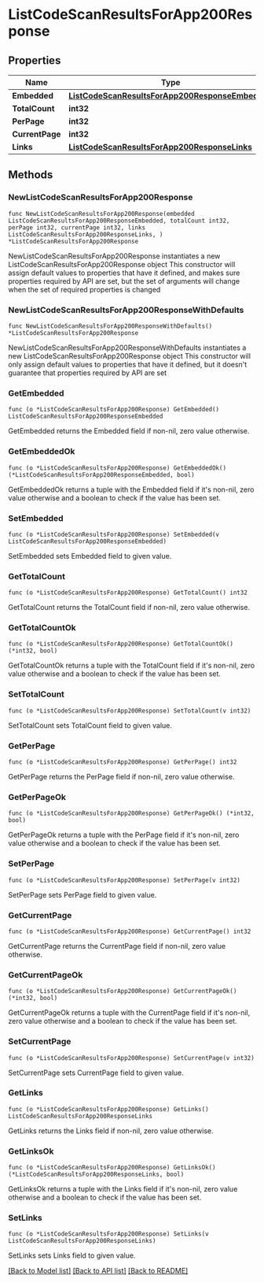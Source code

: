 # ListCodeScanResultsForApp200Response

## Properties

Name | Type | Description | Notes
------------ | ------------- | ------------- | -------------
**Embedded** | [**ListCodeScanResultsForApp200ResponseEmbedded**](ListCodeScanResultsForApp200ResponseEmbedded.md) |  | 
**TotalCount** | **int32** |  | 
**PerPage** | **int32** |  | 
**CurrentPage** | **int32** |  | 
**Links** | [**ListCodeScanResultsForApp200ResponseLinks**](ListCodeScanResultsForApp200ResponseLinks.md) |  | 

## Methods

### NewListCodeScanResultsForApp200Response

`func NewListCodeScanResultsForApp200Response(embedded ListCodeScanResultsForApp200ResponseEmbedded, totalCount int32, perPage int32, currentPage int32, links ListCodeScanResultsForApp200ResponseLinks, ) *ListCodeScanResultsForApp200Response`

NewListCodeScanResultsForApp200Response instantiates a new ListCodeScanResultsForApp200Response object
This constructor will assign default values to properties that have it defined,
and makes sure properties required by API are set, but the set of arguments
will change when the set of required properties is changed

### NewListCodeScanResultsForApp200ResponseWithDefaults

`func NewListCodeScanResultsForApp200ResponseWithDefaults() *ListCodeScanResultsForApp200Response`

NewListCodeScanResultsForApp200ResponseWithDefaults instantiates a new ListCodeScanResultsForApp200Response object
This constructor will only assign default values to properties that have it defined,
but it doesn't guarantee that properties required by API are set

### GetEmbedded

`func (o *ListCodeScanResultsForApp200Response) GetEmbedded() ListCodeScanResultsForApp200ResponseEmbedded`

GetEmbedded returns the Embedded field if non-nil, zero value otherwise.

### GetEmbeddedOk

`func (o *ListCodeScanResultsForApp200Response) GetEmbeddedOk() (*ListCodeScanResultsForApp200ResponseEmbedded, bool)`

GetEmbeddedOk returns a tuple with the Embedded field if it's non-nil, zero value otherwise
and a boolean to check if the value has been set.

### SetEmbedded

`func (o *ListCodeScanResultsForApp200Response) SetEmbedded(v ListCodeScanResultsForApp200ResponseEmbedded)`

SetEmbedded sets Embedded field to given value.


### GetTotalCount

`func (o *ListCodeScanResultsForApp200Response) GetTotalCount() int32`

GetTotalCount returns the TotalCount field if non-nil, zero value otherwise.

### GetTotalCountOk

`func (o *ListCodeScanResultsForApp200Response) GetTotalCountOk() (*int32, bool)`

GetTotalCountOk returns a tuple with the TotalCount field if it's non-nil, zero value otherwise
and a boolean to check if the value has been set.

### SetTotalCount

`func (o *ListCodeScanResultsForApp200Response) SetTotalCount(v int32)`

SetTotalCount sets TotalCount field to given value.


### GetPerPage

`func (o *ListCodeScanResultsForApp200Response) GetPerPage() int32`

GetPerPage returns the PerPage field if non-nil, zero value otherwise.

### GetPerPageOk

`func (o *ListCodeScanResultsForApp200Response) GetPerPageOk() (*int32, bool)`

GetPerPageOk returns a tuple with the PerPage field if it's non-nil, zero value otherwise
and a boolean to check if the value has been set.

### SetPerPage

`func (o *ListCodeScanResultsForApp200Response) SetPerPage(v int32)`

SetPerPage sets PerPage field to given value.


### GetCurrentPage

`func (o *ListCodeScanResultsForApp200Response) GetCurrentPage() int32`

GetCurrentPage returns the CurrentPage field if non-nil, zero value otherwise.

### GetCurrentPageOk

`func (o *ListCodeScanResultsForApp200Response) GetCurrentPageOk() (*int32, bool)`

GetCurrentPageOk returns a tuple with the CurrentPage field if it's non-nil, zero value otherwise
and a boolean to check if the value has been set.

### SetCurrentPage

`func (o *ListCodeScanResultsForApp200Response) SetCurrentPage(v int32)`

SetCurrentPage sets CurrentPage field to given value.


### GetLinks

`func (o *ListCodeScanResultsForApp200Response) GetLinks() ListCodeScanResultsForApp200ResponseLinks`

GetLinks returns the Links field if non-nil, zero value otherwise.

### GetLinksOk

`func (o *ListCodeScanResultsForApp200Response) GetLinksOk() (*ListCodeScanResultsForApp200ResponseLinks, bool)`

GetLinksOk returns a tuple with the Links field if it's non-nil, zero value otherwise
and a boolean to check if the value has been set.

### SetLinks

`func (o *ListCodeScanResultsForApp200Response) SetLinks(v ListCodeScanResultsForApp200ResponseLinks)`

SetLinks sets Links field to given value.



[[Back to Model list]](../README.md#documentation-for-models) [[Back to API list]](../README.md#documentation-for-api-endpoints) [[Back to README]](../README.md)


